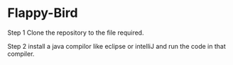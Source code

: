 # Flappy-Bird

Step 1
Clone the repository to the file required.

Step 2
install a java compilor like eclipse or intelliJ and run the code in that compiler.
